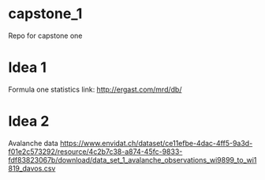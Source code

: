 # capstone_1
Repo for capstone one
  
# Idea 1
  Formula one statistics
  link: http://ergast.com/mrd/db/

# Idea 2
  Avalanche data
  https://www.envidat.ch/dataset/ce11efbe-4dac-4ff5-9a3d-f01e2c573292/resource/4c2b7c38-a874-45fc-9833-fdf83823067b/download/data_set_1_avalanche_observations_wi9899_to_wi1819_davos.csv
  

